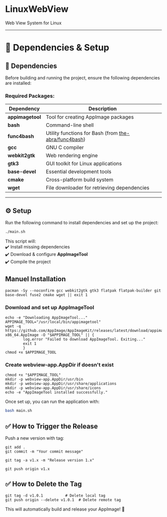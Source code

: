 # LinuxWebView
Web View System for Linux

---

# 📌 **Dependencies & Setup**  

## 🔗 **Dependencies**  
Before building and running the project, ensure the following dependencies are installed:  

### **Required Packages:**  
| Dependency               | Description                                      |
|--------------------------|--------------------------------------------------|
| **appimagetool**         | Tool for creating AppImage packages             |
| **bash**                 | Command-line shell                              |
| **func4bash**            | Utility functions for Bash (from [the-abra/func4bash](https://github.com/the-abra/func4bash)) |
| **gcc**                  | GNU C compiler                                  |
| **webkit2gtk**           | Web rendering engine                            |
| **gtk3**                 | GUI toolkit for Linux applications              |
| **base-devel**           | Essential development tools                     |
| **cmake**                | Cross-platform build system                     |
| **wget**                 | File downloader for retrieving dependencies     |

---


## ⚙️ **Setup**  

Run the following command to install dependencies and set up the project:  
```bash
./main.sh
```

This script will:  
✔️ Install missing dependencies  
✔️ Download & configure **AppImageTool**  
✔️ Compile the project  



## Manuel Installation

    pacman -Sy --noconfirm gcc webkit2gtk gtk3 flatpak flatpak-builder git base-devel fuse2 cmake wget || exit 1
    
### Download and set up AppImageTool
    echo -e "Downloading AppImageTool..."
    APPIMAGE_TOOL="/usr/local/bin/appimagetool"
    wget -q https://github.com/AppImage/AppImageKit/releases/latest/download/appimagetool-x86_64.AppImage -O "$APPIMAGE_TOOL" || {
            log.error "Failed to download AppImageTool. Exiting..."
            exit 1
            }
    chmod +x $APPIMAGE_TOOL

### Create webview-app.AppDir if doesn't exist
    chmod +x "$APPIMAGE_TOOL"
    mkdir -p webview-app.AppDir/usr/bin
    mkdir -p webview-app.AppDir/usr/share/applications
    mkdir -p webview-app.AppDir/usr/share/icons
    echo -e "AppImageTool installed successfully."   


Once set up, you can run the application with:  
```bash
bash main.sh
```

## ✅ How to Trigger the Release

Push a new version with tag:

    git add .
    git commit -m "Your commit message"

    git tag -a v1.x -m "Release version 1.x"

    git push origin v1.x

## ✅ How to Delete the Tag

    git tag -d v1.0.1          # Delete local tag
    git push origin --delete v1.0.1  # Delete remote tag
    

This will automatically build and release your AppImage! 🚀
